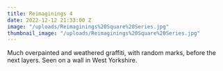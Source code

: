 ```yaml
---
title: Reimaginings 4
date: 2022-12-12 21:33:00 Z
image: "/uploads/Reimaginings%20Square%20Series.jpg"
thumbnail_image: "/uploads/Reimaginings%20Square%20Series.jpg"
---
```


Much overpainted and weathered graffiti, with random marks, before the next layers. Seen on a wall in West Yorkshire.